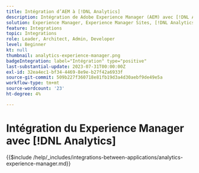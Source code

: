 ```yaml
---
title: Intégration d’AEM à [!DNL Analytics]
description: Intégration de Adobe Experience Manager (AEM) avec [!DNL Analytics] pour suivre et analyser le comportement des utilisateurs sur votre site web.
solution: Experience Manager, Experience Manager Sites, [!DNL Analytics]
feature: Integrations
topic: Integrations
role: Leader, Architect, Admin, Developer
level: Beginner
kt: null
thumbnail: analytics-experience-manager.png
badgeIntegration: label="Intégration" type="positive"
last-substantial-update: 2023-07-31T00:00:00Z
exl-id: 32ea4ec1-bf34-4469-8e9e-b27f42a6933f
source-git-commit: 509b227f360718e81fb19d3a4d30aebf9de49e5a
workflow-type: tm+mt
source-wordcount: '23'
ht-degree: 4%

---
```


# Intégration du Experience Manager avec [!DNL Analytics]

{{$include /help/_includes/integrations-between-applications/analytics-experience-manager.md}}

